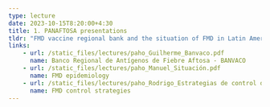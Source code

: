 ```yaml
---
type: lecture
date: 2023-10-15T8:20:00+4:30
title: 1. PANAFTOSA presentations
tldr: "FMD vaccine regional bank and the situation of FMD in Latin America"
links: 
    - url: /static_files/lectures/paho_Guilherme_Banvaco.pdf
      name: Banco Regional de Antígenos de Fiebre Aftosa - BANVACO
    - url: /static_files/lectures/paho_Manuel_Situación.pdf
      name: FMD epidemiology
    - url: /static_files/lectures/paho_Rodrigo_Estrategias de control de brote FA.pptx
      name: FMD control strategies
---
```

